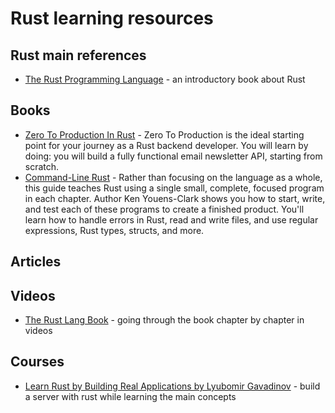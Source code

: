 # Rust learning resources

## Rust main references

- [The Rust Programming Language](https://doc.rust-lang.org/book/title-page.html) - an introductory book about Rust

## Books

- [Zero To Production In Rust](https://www.zero2prod.com/index.html?country=Portugal&discount_code=VAT20) - Zero To Production is the ideal starting point for your journey as a Rust backend developer. You will learn by doing: you will build a fully functional email newsletter API, starting from scratch.
- [Command-Line Rust](https://www.oreilly.com/library/view/command-line-rust/9781098109424/) - Rather than focusing on the language as a whole, this guide teaches Rust using a single small, complete, focused program in each chapter. Author Ken Youens-Clark shows you how to start, write, and test each of these programs to create a finished product. You'll learn how to handle errors in Rust, read and write files, and use regular expressions, Rust types, structs, and more.

## Articles

## Videos

- [The Rust Lang Book](https://www.youtube.com/playlist?list=PLai5B987bZ9CoVR-QEIN9foz4QCJ0H2Y8) - going through the book chapter by chapter in videos

## Courses

- [Learn Rust by Building Real Applications by Lyubomir Gavadinov](https://www.udemy.com/course/rust-fundamentals/) - build a server with rust while learning the main concepts
